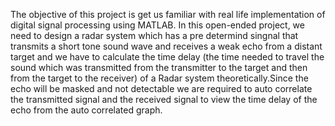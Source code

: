 The objective of this project is get us familiar with real life implementation of digital signal processing using MATLAB. In this open-ended project, we need to design a radar system
which has a pre determind singnal that transmits a short tone sound wave and receives a weak echo from a distant target and we have to calculate the time delay (the time needed to travel the 
sound which was transmitted from the transmitter to the target and then from the target to the receiver) of a Radar system theoretically.Since the echo will be masked and not detectable we 
are required to auto correlate the transmitted signal and the received signal to view the time delay of the echo from the auto correlated graph. 
